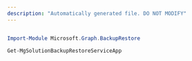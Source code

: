 ```yaml
---
description: "Automatically generated file. DO NOT MODIFY"
---
```


```powershell

Import-Module Microsoft.Graph.BackupRestore

Get-MgSolutionBackupRestoreServiceApp

```